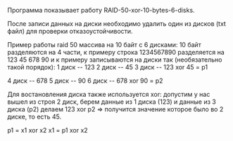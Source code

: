 Программа показывает работу RAID-50-xor-10-bytes-6-disks. 

После записи данных на диски необходимо удалить один из дисков (txt файл) для проверки отказоустойчивости.

Пример работы raid 50 массива на 10 байт с 6 дисками:
10 байт разделяются на 4 части, к примеру строка 1234567890 разделяется на 123 45 678 90
и к примеру записываются на диски так (необязательно такой порядок):
1 диск -- 123
2 диск -- 45
3 диск -- 123 xor 45 = p1 

4 диск -- 678
5 диск -- 90
6 диск -- 678 xor 90 = p2

Для востановления диска также используется xor:
допустим у нас вышел из строя 2 диск,
берем данные из 1 диска (123) и данные из 3 диска (p2)
делаем 123 xor p2 => получится значение которое было во 2 диске, то есть 45.

p1 = x1 xor x2 
x1 = p1 xor x2
